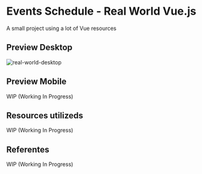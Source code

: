 # Events Schedule - Real World Vue.js
A small project using a lot of Vue resources  

## Preview Desktop
![real-world-desktop](https://user-images.githubusercontent.com/51720161/182275801-fea2f1e3-dfd4-4e05-a44d-6d031b35a9af.gif)

## Preview Mobile
WIP (Working In Progress)

## Resources utilizeds
WIP (Working In Progress)

## Referentes
WIP (Working In Progress)
